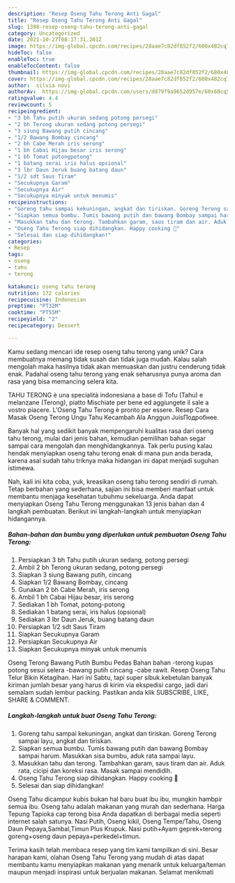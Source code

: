 ```yaml
---
description: "Resep Oseng Tahu Terong Anti Gagal"
title: "Resep Oseng Tahu Terong Anti Gagal"
slug: 1398-resep-oseng-tahu-terong-anti-gagal
category: Uncategorized
date: 2021-10-27T08:17:31.201Z
image: https://img-global.cpcdn.com/recipes/28aae7c82df852f2/680x482cq70/oseng-tahu-terong-foto-resep-utama.jpg
hideToc: false
enableToc: true
enableTocContent: false
thumbnail: https://img-global.cpcdn.com/recipes/28aae7c82df852f2/680x482cq70/oseng-tahu-terong-foto-resep-utama.jpg
cover: https://img-global.cpcdn.com/recipes/28aae7c82df852f2/680x482cq70/oseng-tahu-terong-foto-resep-utama.jpg
author:  silvia novi
authorAv:  https://img-global.cpcdn.com/users/d879f9a9652d957e/60x60cq50/avatar.jpg
ratingvalue: 4.4
reviewcount: 5
recipeingredient:
- "3 bh Tahu putih ukuran sedang potong persegi"
- "2 bh Terong ukuran sedang potong persegi"
- "3 siung Bawang putih cincang"
- "1/2 Bawang Bombay cincang"
- "2 bh Cabe Merah iris serong"
- "1 bh Cabai Hijau besar iris serong"
- "1 bh Tomat potongpotong"
- "1 batang serai iris halus opsional"
- "3 lbr Daun Jeruk buang batang daun"
- "1/2 sdt Saus Tiram"
- "Secukupnya Garam"
- "Secukupnya Air"
- "Secukupnya minyak untuk menumis"
recipeinstructions:
- "Goreng tahu sampai kekuningan, angkat dan tiriskan. Goreng Terong sampai layu, angkat dan tiriskan."
- "Siapkan semua bumbu. Tumis bawang putih dan bawang Bombay sampai harum. Masukkan sisa bumbu, aduk rata sampai layu."
- "Masukkan tahu dan terong. Tambahkan garam, saus tiram dan air. Aduk rata, cicipi dan koreksi rasa. Masak sampai mendidih."
- "Oseng Tahu Terong siap dihidangkan. Happy cooking 🙏"
- "Selesai dan siap dihidangkan!"
categories:
- Resep
tags:
- oseng
- tahu
- terong

katakunci: oseng tahu terong 
nutrition: 172 calories
recipecuisine: Indonesian
preptime: "PT32M"
cooktime: "PT55M"
recipeyield: "2"
recipecategory: Dessert

---
```



Kamu sedang mencari ide resep oseng tahu terong yang unik? Cara membuatnya memang tidak susah dan tidak juga mudah. Kalau salah mengolah maka hasilnya tidak akan memuaskan dan justru cenderung tidak enak. Padahal oseng tahu terong yang enak seharusnya punya aroma dan rasa yang bisa memancing selera kita.


TAHU TERONG è una specialità indonesiana a base di Tofu (Tahu) e melanzane (Terong), piatto Mischiate per bene ed aggiungete il sale a vostro piacere. L&#39;Oseng Tahu Terong è pronto per essere. Resep Cara Masak Oseng Terong Ungu Tahu Kecambah Ala Anggun JuisПодробнее.

Banyak hal yang sedikit banyak mempengaruhi kualitas rasa dari oseng tahu terong, mulai dari jenis bahan, kemudian pemilihan bahan segar sampai cara mengolah dan menghidangkannya. Tak perlu pusing kalau hendak menyiapkan oseng tahu terong enak di mana pun anda berada, karena asal sudah tahu triknya maka hidangan ini dapat menjadi suguhan istimewa.


Nah, kali ini kita coba, yuk, kreasikan oseng tahu terong sendiri di rumah. Tetap berbahan yang sederhana, sajian ini bisa memberi manfaat untuk membantu menjaga kesehatan tubuhmu sekeluarga. Anda dapat menyiapkan Oseng Tahu Terong menggunakan 13 jenis bahan dan 4 langkah pembuatan. Berikut ini langkah-langkah untuk menyiapkan hidangannya.

<!--inarticleads1-->

##### Bahan-bahan dan bumbu yang diperlukan untuk pembuatan Oseng Tahu Terong:

1. Persiapkan 3 bh Tahu putih ukuran sedang, potong persegi
1. Ambil 2 bh Terong ukuran sedang, potong persegi
1. Siapkan 3 siung Bawang putih, cincang
1. Siapkan 1/2 Bawang Bombay, cincang
1. Gunakan 2 bh Cabe Merah, iris serong
1. Ambil 1 bh Cabai Hijau besar, iris serong
1. Sediakan 1 bh Tomat, potong-potong
1. Sediakan 1 batang serai, iris halus (opsional)
1. Sediakan 3 lbr Daun Jeruk, buang batang daun
1. Persiapkan 1/2 sdt Saus Tiram
1. Siapkan Secukupnya Garam
1. Persiapkan Secukupnya Air
1. Siapkan Secukupnya minyak untuk menumis


Oseng Terong Bawang Putih Bumbu Pedas Bahan bahan -terong kupas potong sesui selera -bawang putih cincang -cabe rawit. Resep Oseng Tahu Telur Bikin Ketagihan. Hari ini Sabtu, tapi super sibuk.kebetulan banyak kiriman jumlah besar yang harus di kirim via ekspedisi cargo, jadi dari semalam sudah lembur packing. Pastikan anda klik SUBSCRIBE, LIKE, SHARE &amp; COMMENT. 

<!--inarticleads2-->

##### Langkah-langkah untuk buat Oseng Tahu Terong:

1. Goreng tahu sampai kekuningan, angkat dan tiriskan. Goreng Terong sampai layu, angkat dan tiriskan.
1. Siapkan semua bumbu. Tumis bawang putih dan bawang Bombay sampai harum. Masukkan sisa bumbu, aduk rata sampai layu.
1. Masukkan tahu dan terong. Tambahkan garam, saus tiram dan air. Aduk rata, cicipi dan koreksi rasa. Masak sampai mendidih.
1. Oseng Tahu Terong siap dihidangkan. Happy cooking 🙏
1. Selesai dan siap dihidangkan!

Oseng Tahu dicampur kubis bukan hal baru buat ibu ibu, mungkin hambpir semua ibu. Oseng tahu adalah makanan yang murah dan sederhana. Harga Tepung Tapioka cap terong bisa Anda dapatkan di berbagai media seperti internet salah satunya. Nasi Putih, Oseng kikil, Oseng Tempe/Tahu, Oseng Daun Pepaya,Sambal,Timun Plus Krupuk. Nasi putih+Ayam geprek+terong goreng+oseng daun pepaya+perkedel+timun. 

Terima kasih telah membaca resep yang tim kami tampilkan di sini. Besar harapan kami, olahan Oseng Tahu Terong yang mudah di atas dapat membantu kamu menyiapkan makanan yang menarik untuk keluarga/teman maupun menjadi inspirasi untuk berjualan makanan. Selamat menikmati
